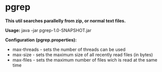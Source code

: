 # pgrep

**This util searches parallelly from zip, or normal text files.**


**Usage:**
java -jar pgrep-1.0-SNAPSHOT.jar


**Configuration (pgrep.properties):**
- max-threads - sets the number of threads can be used
- max-size - sets the maximum size of all recently read files (in bytes)
- max-files - sets the maximum number of files wich is read at the same time 
